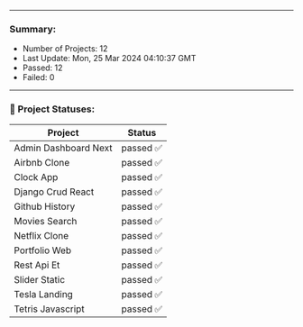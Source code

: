 
---
### Summary:
<p><ul>
            <li><span>Number of Projects: 12</span></li>
            <li><span>Last Update: Mon, 25 Mar 2024 04:10:37 GMT</span></li>
            <li><span>Passed: 12</span></li>
            <li><span>Failed: 0</span></li>
          </ul></p>
  

---

### 📝 Project Statuses:
<table>
            <thead>
              <tr>
                <th>Project</th>
                <th>Status</th>
              </tr>
            </thead>
            <tbody>
              <tr>
                                  <td>Admin Dashboard Next</td>
                                  <td>passed ✅</td>
                                </tr><tr>
                                  <td>Airbnb Clone</td>
                                  <td>passed ✅</td>
                                </tr><tr>
                                  <td>Clock App</td>
                                  <td>passed ✅</td>
                                </tr><tr>
                                  <td>Django Crud React</td>
                                  <td>passed ✅</td>
                                </tr><tr>
                                  <td>Github History</td>
                                  <td>passed ✅</td>
                                </tr><tr>
                                  <td>Movies Search</td>
                                  <td>passed ✅</td>
                                </tr><tr>
                                  <td>Netflix Clone</td>
                                  <td>passed ✅</td>
                                </tr><tr>
                                  <td>Portfolio Web</td>
                                  <td>passed ✅</td>
                                </tr><tr>
                                  <td>Rest Api Et</td>
                                  <td>passed ✅</td>
                                </tr><tr>
                                  <td>Slider Static</td>
                                  <td>passed ✅</td>
                                </tr><tr>
                                  <td>Tesla Landing</td>
                                  <td>passed ✅</td>
                                </tr><tr>
                                  <td>Tetris Javascript</td>
                                  <td>passed ✅</td>
                                </tr>
            </tbody>
          </table>
  
